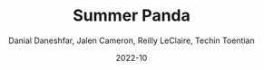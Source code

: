 ---
    featured: true
    blog: false
    title: Summer Panda
    slug: summerpanda
    excerpt: Worked alongside client to 
    content: Worked alongside client to 
    date: 2022-10
    author: Danial Daneshfar, Jalen Cameron, Reilly LeClaire, Techin Toentian
---